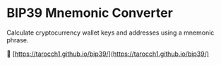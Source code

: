 # BIP39 Mnemonic Converter

Calculate cryptocurrency wallet keys and addresses using a mnemonic phrase.

🔗 [https://tarocch1.github.io/bip39/](https://tarocch1.github.io/bip39/)
